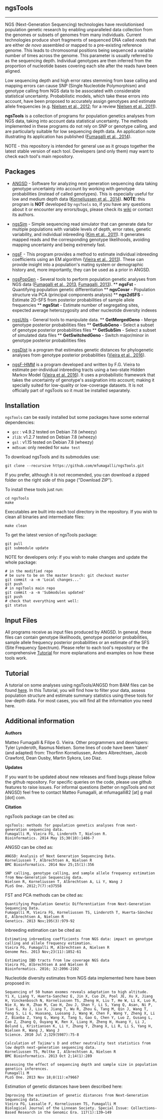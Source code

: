 ngsTools
------------------------------
------------------------------

NGS (Next-Generation Sequencing) technologies have revolutionised population genetic research by enabling unparalleled data collection from the genomes or subsets of genomes from many individuals.
Current technologies produce short fragments of sequenced DNA called _reads_ that are either _de novo_ assembled or mapped to a pre-existing reference genome. 
This leads to chromosomal positions being sequenced a variable number of times across the genome.
This parameter is usually referred to as the sequencing depth. 
Individual genotypes are then inferred from the proportion of nucleotide bases covering each site after the reads have been aligned.

Low sequencing depth and high error rates stemming from base calling and mapping errors can cause SNP (Single Nucleotide Polymorphism) and genotype calling from NGS data to be associated with considerable statistical uncertainty. 
Probabilistic models, which take these errors into account, have been proposed to accurately assign genotypes and estimate allele frequencies (e.g. [Nielsen et al., 2012](http://www.ncbi.nlm.nih.gov/pubmed/22911679); for a review [Nielsen et al., 2011](http://www.ncbi.nlm.nih.gov/pubmed/21587300)).

__ngsTools__ is a collection of programs for population genetics analyses from NGS data, taking into account data statistical uncertainty.
The methods implemented in these programs do not rely on SNP or genotype calling, and are particularly suitable for low sequencing depth data. 
An application note illustrating its application has published ([Fumagalli et al., 2014](http://www.ncbi.nlm.nih.gov/pubmed/24458950)).

NOTE - this repository is intended for general use as it groups together the latest stable version of each tool. 
Developers (and only them) may want to check each tool's main repository.


Packages
-----------------------------

* [ANGSD](https://github.com/ANGSD/angsd) - Software for analyzing next generation sequencing data taking genotype uncertainty into account by working with genotype probabilities (instead of called genotypes). This is especially useful for low and medium depth data ([Korneliussen et al., 2014](https://www.ncbi.nlm.nih.gov/pubmed/25420514)). **NOTE**: this program is **NOT** developed by `ngsTools` so, if you have any questions about it or encounter any errors/bugs, please check its [wiki](http://www.popgen.dk/wiki/index.php/ANGSD) or contact its authors.

* [ngsSim](https://github.com/mfumagalli/ngsSim) - Simple sequencing read simulator that can generate data for multiple populations with variable levels of depth, error rates, genetic variability, and individual inbreeding ([Kim et al., 2011](http://www.ncbi.nlm.nih.gov/pubmed/21663684)). It generates mapped reads and the corresponding genotype likelihoods, avoiding mapping uncertainty and being extremely fast.

* [ngsF](https://github.com/fgvieira/ngsF) - This program provides a method to estimate individual inbreeding coefficients using an EM algorithm ([Vieira et al., 2013](http://www.ncbi.nlm.nih.gov/pubmed/23950147)). These can provide insight into a population's mating system or demographic history and, more importantly, they can be used as a prior in ANGSD.

* [ngsPopGen](https://github.com/mfumagalli/ngsPopGen) - Several tools to perform population genetic analyses from NGS data ([Fumagalli et al., 2013](http://www.ncbi.nlm.nih.gov/pubmed/23979584), [Fumagalli, 2013](http://www.ncbi.nlm.nih.gov/pubmed/24260275)).
 ** __ngsFst__ - Quantifying population genetic differentiation
 ** __ngsCovar__ - Population structure via PCA (principal components analysis)
 ** __ngs2dSFS__ - Estimate 2D-SFS from posterior probabilities of sample allele frequencies
 ** __ngsStat__ - Estimate number of segregating sites, expected average heterozygosity and other nucleotide diversity indexes

* [ngsUtils](https://github.com/mfumagalli/ngsUtils) - General tools to manipulate data.
 ** __GetMergedGeno__ - Merge genotype posterior probabilities files
 ** __GetSubGeno__ - Select a subset of genotype posterior probabilities files
 ** __GetSubSim__ - Select a subset of simulated data files
 ** __GetSwitchedGeno__ - Switch major/minor in genotype posterior probabilities files

* [ngsDist](https://github.com/fgvieira/ngsDist) is a program that estimates genetic distances for phylogenetic analyses from genotype posterior probabilities ([Vieira et al., 2016](http://onlinelibrary.wiley.com/doi/10.1111/bij.12511/abstract)).

* [ngsF-HMM](https://github.com/fgvieira/ngsF-HMM) is a program developed and written by F.G. Vieira to estimate per-individual inbreeding tracts using a two-state Hidden Markov Model ([Vieira et al. 2016](http://bioinformatics.oxfordjournals.org/content/32/14/2096)). It uses a probabilistic framework that takes the uncertainty of genotype's assignation into account; making it specially suited for low-quality or low-coverage datasets. It is not officially part of ngsTools so it must be installed separately.


Installation
--------------------------------------------------

`ngsTools` can be easily installed but some packages have some external dependencies:

* `gcc` : v4.9.2 tested on Debian 7.8 (wheezy)
* `zlib`: v1.2.7 tested on Debian 7.8 (wheezy)
* `gsl` : v1.15 tested on Debian 7.8 (wheezy)
* `md5sum`: only needed for `make test`

To download ngsTools and its submodules use:
```
git clone --recursive https://github.com/mfumagalli/ngsTools.git
```
If you prefer, although it is not recomended, you can download a zipped folder on the right side of this page ("Download ZIP"). 

To install these tools just run:
```
cd ngsTools
make
```
Executables are built into each tool directory in the repository. 
If you wish to clean all binaries and intermediate files:
```
make clean
```
To get the latest version of ngsTools package:
```
git pull
git submodule update
```    
NOTE for developers only: if you wish to make changes and update the whole package:
```
# in the modified repo
# be sure to be on the master branch: git checkout master
git commit -a -m 'Local changes...'
git push
# in ngsTools main repo
git commit -a -m 'Submodules updated'
git push
# check that everything went well: 
git status
```

Input Files
-----------------------------------

All programs receive as input files produced by ANGSD. 
In general, these files can contain genotype likelihoods, genotype posterior probabilities, sample allele frequency posterior probabilities or an estimate of the SFS (Site Frequency Spectrum). 
Please refer to each tool's repository or the comprehensive [Tutorial](https://github.com/mfumagalli/ngsTools/blob/master/TUTORIAL.md) for more explanations and examples on how these tools work.


Tutorial
-------------------------------------------

A tutorial on some analyses using ngsTools/ANGSD from BAM files can be found [here](https://github.com/mfumagalli/ngsTools/blob/master/TUTORIAL.md).
In this Tutorial, you will find how to filter your data, assess population structure and estimate summary statistics using these tools for low-depth data.
For most cases, you will find all the information you need here.


Additional information
--------------------------------------------

__Authors__

Matteo Fumagalli & Filipe G. Vieira.
Other programmers and developers: Tyler Lynderoth, Rasmus Nielsen.
Some lines of code have been 'taken' (and adapted) from: Thorfinn Korneliussen, Anders Albrechtsen, Jacob Crawford, Dean Ousby, Martin Sykora, Leo Diaz.

__Updates__

If you want to be updated about new releases and fixed bugs please follow the github repository.
For specific queries on the code, please use github features to raise issues.
For informal questions (better on ngsTools and not ANGSD) feel free to contact Matteo Fumagalli, at mfumagalli82 [at] g mail [dot] com.

__Citation__

ngsTools package can be cited as:

	ngsTools: methods for population genetics analyses from next-generation sequencing data.
	Fumagalli M, Vieira FG, Linderoth T, Nielsen R.
	Bioinformatics. 2014 May 15;30(10):1486-7

ANGSD can be cited as:

	ANGSD: Analysis of Next Generation Sequencing Data.
	Korneliussen T, Albrechtsen A, Nielsen R
	BMC Bioinformatics. 2014 Nov 25;15(1):356

	SNP calling, genotype calling, and sample allele frequency estimation from New-Generation Sequencing data.
	Nielsen R, Korneliussen T, Albrechtsen A, Li Y, Wang J
	PLoS One. 2012;7(7):e37558

FST and PCA methods can be cited as:

	Quantifying Population Genetic Differentiation from Next-Generation Sequencing Data.
	Fumagalli M, Vieira FG, Korneliussen TS, Linderoth T, Huerta-Sánchez E, Albrechtsen A, Nielsen R
	Genetics. 2013 Nov;195(3):979-92

Inbreeding estimation can be cited as:

	Estimating inbreeding coefficients from NGS data: impact on genotype calling and allele frequency estimation.
	Vieira FG, Fumagalli M, Albrechtsen A, Nielsen R
	Genome Res. 2013 Nov;23(11):1852-61

	Estimating IBD tracts from low coverage NGS data
	Vieira FG, Albrechtsen A and Nielsen R
	Bioinformatics. 2016; 32:2096-2102

Nucleotide diversity estimates from NGS data implemented here have been proposed in:

	Sequencing of 50 human exomes reveals adaptation to high altitude.
	Yi X, Liang Y, Huerta-Sanchez E, Jin X, Cuo ZX, Pool JE, Xu X, Jiang H, Vinckenbosch N, Korneliussen TS, Zheng H, Liu T, He W, Li K, Luo R, Nie X, Wu H, Zhao M, Cao H, Zou J, Shan Y, Li S, Yang Q, Asan, Ni P, Tian G, Xu J, Liu X, Jiang T, Wu R, Zhou G, Tang M, Qin J, Wang T, Feng S, Li G, Huasang, Luosang J, Wang W, Chen F, Wang Y, Zheng X, Li Z, Bianba Z, Yang G, Wang X, Tang S, Gao G, Chen Y, Luo Z, Gusang L, Cao Z, Zhang Q, Ouyang W, Ren X, Liang H, Zheng H, Huang Y, Li J, Bolund L, Kristiansen K, Li Y, Zhang Y, Zhang X, Li R, Li S, Yang H, Nielsen R, Wang J, Wang J
	Science. 2010 Jul 2;329(5987):75-8

	Calculation of Tajima's D and other neutrality test statistics from low depth next-generation sequencing data.
	Korneliussen TS, Moltke I, Albrechtsen A, Nielsen R
	BMC Bioinformatics. 2013 Oct 2;14(1):289

	Assessing the effect of sequencing depth and sample size in population genetics inferences.
	Fumagalli M
	PLoS One. 2013 Nov 18;8(11):e79667

Estimation of genetic distances have been described here:

	Improving the estimation of genetic distances from Next-Generation Sequencing data.
	Vieira FG, Lassalle F, Korneliussen TS, Fumagalli M
	Biological Journal of the Linnean Society. Special Issue: Collections-Based Research in the Genomic Era. 117(1):139–149






